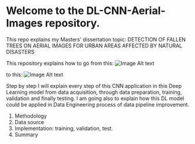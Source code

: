 # Welcome to the DL-CNN-Aerial-Images repository.
This repo explains my Masters' dissertation topic:
DETECTION OF FALLEN TREES ON AERIAL IMAGES FOR URBAN AREAS AFFECTED BY NATURAL DISASTERS

This repository explains how to go from this:
![Image Alt text](https://github.com/petersolan/DL-CNN-Aerial-Images/assets/59766852/701994db-dc31-4687-9388-cc0c1b443d80)


to this:
![Image Alt text](https://github.com/petersolan/DL-CNN-Aerial-Images/assets/59766852/fac1fca2-6094-466f-88dc-4ba0f90cd4f6)

Step by step I will explain every step of this CNN application in this Deep Learning model from data acquisition, through data preparation, training, validation and finally testing. I am going also to explain how this DL model could be applied in Data Engineering process of data pipeline improvement.

1. Methodology
2. Data source
3. Implementation: training, validation, test.
4. Summary
